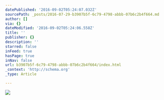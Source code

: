```yaml
---
datePublished: '2016-09-02T05:24:07.032Z'
sourcePath: _posts/2016-07-29-b3907b5f-6c79-4798-abbb-07b6c2b4f664.md
author: []
via: {}
dateModified: '2016-09-02T05:24:06.558Z'
title: ''
publisher: {}
description: ''
starred: false
inFeed: true
hasPage: true
inNav: false
url: b3907b5f-6c79-4798-abbb-07b6c2b4f664/index.html
_context: 'http://schema.org'
_type: Article

---
```

![](https://the-grid-user-content.s3-us-west-2.amazonaws.com/0937742e-a2dd-47e9-94db-bfc3b84f7e9a.jpg)